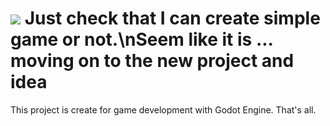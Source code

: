 ![](https://user-images.githubusercontent.com/18350557/176309783-0785949b-9127-417c-8b55-ab5a4333674e.gif) Just check that I can create simple game or not.\nSeem like it is ... moving on to the new project and idea
============================================================================================================================================

This project is create for game development with Godot Engine.
That's all.
